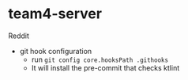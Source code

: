 # team4-server

Reddit

* git hook configuration
  * run `git config core.hooksPath .githooks`
  * It will install the pre-commit that checks ktlint


